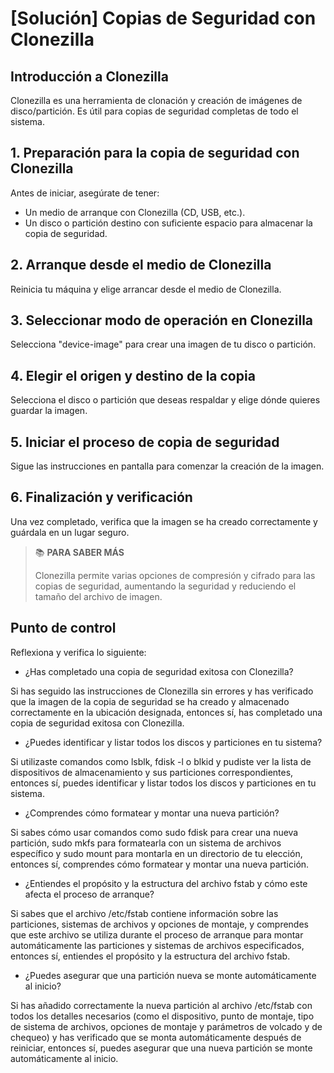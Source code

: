 # [Solución] Copias de Seguridad con Clonezilla

## Introducción a Clonezilla

Clonezilla es una herramienta de clonación y creación de imágenes de disco/partición. Es útil para copias de seguridad completas de todo el sistema.

## 1. Preparación para la copia de seguridad con Clonezilla

Antes de iniciar, asegúrate de tener:

- Un medio de arranque con Clonezilla (CD, USB, etc.).
- Un disco o partición destino con suficiente espacio para almacenar la copia de seguridad.

## 2. Arranque desde el medio de Clonezilla

Reinicia tu máquina y elige arrancar desde el medio de Clonezilla.

## 3. Seleccionar modo de operación en Clonezilla

Selecciona "device-image" para crear una imagen de tu disco o partición.

## 4. Elegir el origen y destino de la copia

Selecciona el disco o partición que deseas respaldar y elige dónde quieres guardar la imagen.

## 5. Iniciar el proceso de copia de seguridad

Sigue las instrucciones en pantalla para comenzar la creación de la imagen.

## 6. Finalización y verificación

Una vez completado, verifica que la imagen se ha creado correctamente y guárdala en un lugar seguro.

> :books: **PARA SABER MÁS**
>
> Clonezilla permite varias opciones de compresión y cifrado para las copias de seguridad, aumentando la seguridad y reduciendo el tamaño del archivo de imagen.

## Punto de control

Reflexiona y verifica lo siguiente:

- ¿Has completado una copia de seguridad exitosa con Clonezilla?

Si has seguido las instrucciones de Clonezilla sin errores y has verificado que la imagen de la copia de seguridad se ha creado y almacenado correctamente en la ubicación designada, entonces sí, has completado una copia de seguridad exitosa con Clonezilla.

- ¿Puedes identificar y listar todos los discos y particiones en tu sistema?

Si utilizaste comandos como lsblk, fdisk -l o blkid y pudiste ver la lista de dispositivos de almacenamiento y sus particiones correspondientes, entonces sí, puedes identificar y listar todos los discos y particiones en tu sistema.

- ¿Comprendes cómo formatear y montar una nueva partición?

Si sabes cómo usar comandos como sudo fdisk para crear una nueva partición, sudo mkfs para formatearla con un sistema de archivos específico y sudo mount para montarla en un directorio de tu elección, entonces sí, comprendes cómo formatear y montar una nueva partición.

- ¿Entiendes el propósito y la estructura del archivo fstab y cómo este afecta el proceso de arranque?

Si sabes que el archivo /etc/fstab contiene información sobre las particiones, sistemas de archivos y opciones de montaje, y comprendes que este archivo se utiliza durante el proceso de arranque para montar automáticamente las particiones y sistemas de archivos especificados, entonces sí, entiendes el propósito y la estructura del archivo fstab.

- ¿Puedes asegurar que una partición nueva se monte automáticamente al inicio?

Si has añadido correctamente la nueva partición al archivo /etc/fstab con todos los detalles necesarios (como el dispositivo, punto de montaje, tipo de sistema de archivos, opciones de montaje y parámetros de volcado y de chequeo) y has verificado que se monta automáticamente después de reiniciar, entonces sí, puedes asegurar que una nueva partición se monte automáticamente al inicio.
